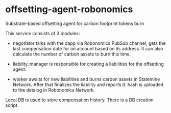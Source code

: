 # offsetting-agent-robonomics
Substrate-based offsetting agent for carbon footprint tokens burn


This service consists of 3 modules:

- negotiator talks with the dapp via Robonomics PubSub channel, gets the last compensation date for an account
based on its address. It can also calculate the number of carbon assets to burn this time.

- liability_manager is responsible for creating a liabilities for the offsetting agent. 

- worker awaits for new liabilities and burns carbon assets in Statemine Network. After that finalizes the liability and reports it.
hash is uploaded to the datalog in Robonomics Network.

Local DB is used to store compensation history. There is a DB creation script.